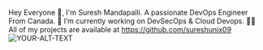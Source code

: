 Hey Everyone 👋, I'm Suresh Mandapalli. A passionate DevOps Engineer From Canada.
🌱 I’m currently working on DevSecOps & Cloud Devops.
👨‍💻 All of my projects are available at https://github.com/sureshunix09
<picture>
 <source media="(prefers-color-scheme: dark)" srcset="YOUR-DARKMODE-IMAGE">
 <source media="(prefers-color-scheme: light)" srcset="YOUR-LIGHTMODE-IMAGE">
 <img alt="YOUR-ALT-TEXT" src="YOUR-DEFAULT-IMAGE">
</picture>
